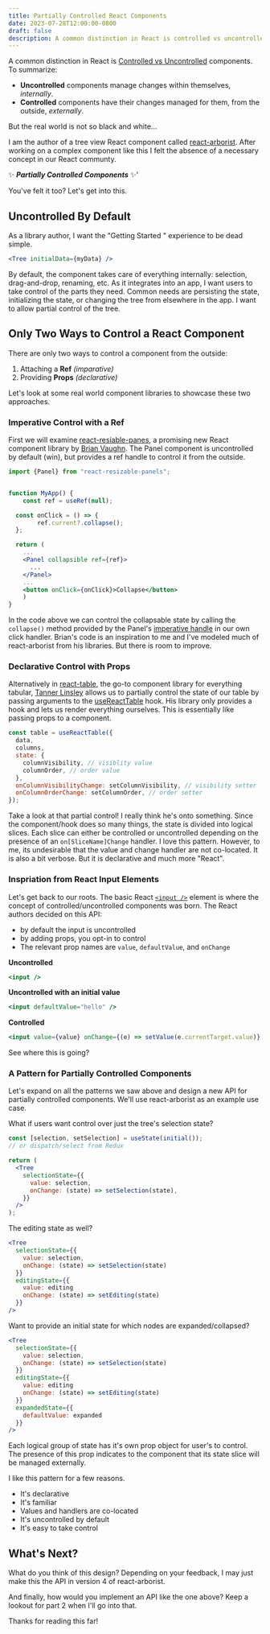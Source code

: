 ```yaml
---
title: Partially Controlled React Components
date: 2023-07-28T12:00:00-0800
draft: false
description: A common distinction in React is controlled vs uncontrolled components. But the real world is not so black and white...
---
```


A common distinction in React is [Controlled vs Uncontrolled](https://react.dev/learn/sharing-state-between-components#controlled-and-uncontrolled-components) components. To summarize:

- **Uncontrolled** components manage changes within themselves, _internally_.
- **Controlled** components have their changes managed for them, from the outside, _externally_.

But the real world is not so black and white...

I am the author of a tree view React component called [react-arborist](https://github.com/brimdata/react-arborist). After working on a complex component like this I felt the absence of a necessary concept in our React communty.

✨ **_Partially Controlled Components_** ✨'

You've felt it too? Let's get into this.

## Uncontrolled By Default

As a library author, I want the "Getting Started " experience to be dead simple.

```jsx
<Tree initialData={myData} />
```

By default, the component takes care of everything internally: selection, drag-and-drop, renaming, etc. As it integrates into an app, I want users to take control of the parts they need. Common needs are persisting the state, initializing the state, or changing the tree from elsewhere in the app. I want to allow partial control of the tree.

## Only Two Ways to Control a React Component

There are only two ways to control a component from the outside:

1. Attaching a **Ref** _(imparative)_
2. Providing **Props** _(declarative)_

Let's look at some real world component libraries to showcase these two approaches.

### Imperative Control with a Ref

First we will examine [react-resiable-panes](https://github.com/bvaughn/react-resizable-panels), a promising new React component library by [Brian Vaughn](https://www.bvaughn.me). The Panel component is uncontrolled by default (win), but provides a ref handle to control it from the outside.

```jsx
import {Panel} from "react-resizable-panels";


function MyApp() {
	const ref = useRef(null);

  const onClick = () => {
		ref.current?.collapse();
  };

  return (
    ...
    <Panel collapsible ref={ref}>
      ...
    </Panel>
    ...
    <button onClick={onClick}>Collapse</button>
	)
}
```

In the code above we can control the collapsable state by calling the `collapse()` method provided by the Panel's [imperative handle](https://react.dev/reference/react/useImperativeHandle) in our own click handler. Brian's code is an inspiration to me and I've modeled much of react-arborist from his libraries. But there is room to improve.

### Declarative Control with Props

Alternatively in [react-table](https://tanstack.com/table/v8), the go-to component library for everything tabular, [Tanner Linsley](https://twitter.com/tannerlinsley) allows us to partially control the state of our table by passing arguments to the [useReactTable](https://tanstack.com/table/v8/docs/adapters/react-table) hook. His library only provides a hook and lets us render everything ourselves. This is essentially like passing props to a component.

```jsx
const table = useReactTable({
  data,
  columns,
  state: {
    columnVisibility, // visiblity value
    columnOrder, // order value
  },
  onColumnVisibilityChange: setColumnVisibility, // visibility setter
  onColumnOrderChange: setColumnOrder, // order setter
});
```

Take a look at that partial control! I really think he's onto something. Since the component/hook does so many things, the state is divided into logical slices. Each slice can either be controlled or uncontrolled depending on the presence of an `on[SliceName]Change` handler. I love this pattern. However, to me, its undesirable that the value and change handler are not co-located. It is also a bit verbose. But it is declarative and much more "React".

### Inspriation from React Input Elements

Let's get back to our roots. The basic React [`<input />`](https://react.dev/reference/react-dom/components/input) element is where the concept of controlled/uncontrolled components was born. The React authors decided on this API:

- by default the input is uncontrolled
- by adding props, you opt-in to control
- The relevant prop names are `value`, `defaultValue`, and `onChange`

**Uncontrolled**

```jsx
<input />
```

**Uncontrolled with an initial value**

```jsx
<input defaultValue="hello" />
```

**Controlled**

```jsx
<input value={value} onChange={(e) => setValue(e.currentTarget.value)} />
```

See where this is going?

### A Pattern for Partially Controlled Components

Let's expand on all the patterns we saw above and design a new API for partially controlled components. We'll use react-arborist as an example use case.

What if users want control over just the tree's selection state?

```jsx
const [selection, setSelection] = useState(initial());
// or dispatch/select from Redux

return (
  <Tree
    selectionState={{
      value: selection,
      onChange: (state) => setSelection(state),
    }}
  />
);
```

The editing state as well?

```jsx
<Tree
  selectionState={{
    value: selection,
    onChange: (state) => setSelection(state)
  }}
  editingState={{
    value: editing
    onChange: (state) => setEditing(state)
  }}
/>
```

Want to provide an initial state for which nodes are expanded/collapsed?

```jsx
<Tree
  selectionState={{
    value: selection,
    onChange: (state) => setSelection(state)
  }}
  editingState={{
    value: editing
    onChange: (state) => setEditing(state)
  }}
  expandedState={{
    defaultValue: expanded
  }}
/>
```

Each logical group of state has it's own prop object for user's to control. The presence of this prop indicates to the component that its state slice will be managed externally.

I like this pattern for a few reasons.

- It's declarative
- It's familiar
- Values and handlers are co-located
- It's uncontrolled by default
- It's easy to take control

## What's Next?

What do you think of this design? Depending on your feedback, I may just make this the API in version 4 of react-arborist.

And finally, how would you implement an API like the one above? Keep a lookout for part 2 when I'll go into that.

Thanks for reading this far!
